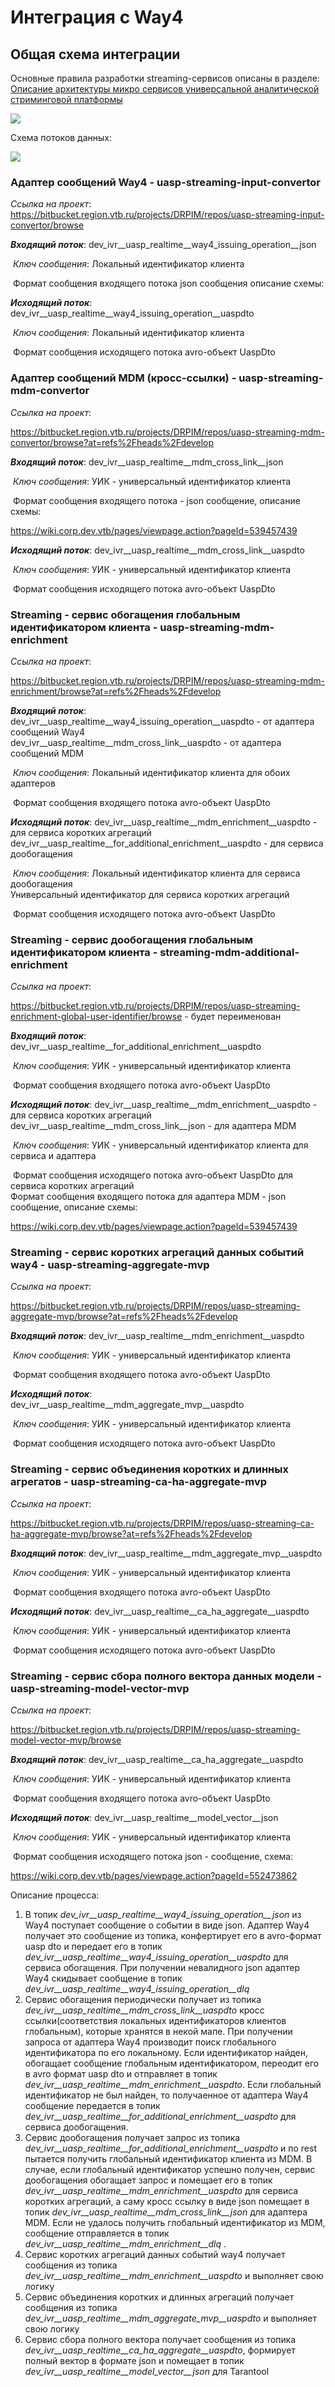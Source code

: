 # Интеграция с Way4

## Общая схема интеграции

Основные правила разработки streaming-сервисов описаны в
разделе: [Описание архитектуры микро сервисов универсальной аналитической стриминговой платформы](./../../architecture.md)

![](./../../images/IntegrationWay4-dmz.png)

Схема потоков данных:

![](./../../images/data-flow-diagram-way4.svg)

### Адаптер сообщений Way4 - uasp-streaming-input-convertor

*Ссылка на проект*:
https://bitbucket.region.vtb.ru/projects/DRPIM/repos/uasp-streaming-input-convertor/browse

***Входящий поток***:  dev_ivr__uasp_realtime__way4_issuing_operation__json

​    *Ключ сообщения*: Локальный идентификатор клиента

​ Формат сообщения входящего потока json сообщения описание схемы:

***Исходящий поток***: dev_ivr__uasp_realtime__way4_issuing_operation__uaspdto

​    *Ключ сообщения*: Локальный идентификатор клиента

​ Формат сообщения исходящего потока avro-объект UaspDto

### Адаптер сообщений MDM (кросс-ссылки) - uasp-streaming-mdm-convertor

*Ссылка на проект*:

https://bitbucket.region.vtb.ru/projects/DRPIM/repos/uasp-streaming-mdm-convertor/browse?at=refs%2Fheads%2Fdevelop

***Входящий поток***:  dev_ivr__uasp_realtime__mdm_cross_link__json

​    *Ключ сообщения*: УИК - универсальный идентификатор клиента

​ Формат сообщения входящего потока - json сообщение, описание схемы:

https://wiki.corp.dev.vtb/pages/viewpage.action?pageId=539457439

***Исходящий поток***: dev_ivr__uasp_realtime__mdm_cross_link__uaspdto

​    *Ключ сообщения*: УИК - универсальный идентификатор клиента

​ Формат сообщения исходящего потока avro-объект UaspDto

### Streaming - сервис обогащения глобальным идентификатором клиента - uasp-streaming-mdm-enrichment

*Ссылка на проект*:

https://bitbucket.region.vtb.ru/projects/DRPIM/repos/uasp-streaming-mdm-enrichment/browse?at=refs%2Fheads%2Fdevelop

***Входящий поток***:  dev_ivr__uasp_realtime__way4_issuing_operation__uaspdto - от адаптера сообщений Way4  
dev_ivr__uasp_realtime__mdm_cross_link__uaspdto - от адаптера сообщений MDM

​    *Ключ сообщения*: Локальный идентификатор клиента для обоих адаптеров

​ Формат сообщения входящего потока avro-объект UaspDto

***Исходящий поток***: dev_ivr__uasp_realtime__mdm_enrichment__uaspdto - для сервиса коротких агрегаций  
dev_ivr__uasp_realtime__for_additional_enrichment__uaspdto - для сервиса дообогащения

​    *Ключ сообщения*: Локальный идентификатор клиента для сервиса дообогащения  
Универсальный идентификатор для сервиса коротких агрегаций

​ Формат сообщения исходящего потока avro-объект UaspDto

### Streaming - сервис дообогащения глобальным идентификатором клиента - streaming-mdm-additional-enrichment

*Ссылка на проект*:

https://bitbucket.region.vtb.ru/projects/DRPIM/repos/uasp-streaming-enrichment-global-user-identifier/browse - будет
переименован

***Входящий поток***:  dev_ivr__uasp_realtime__for_additional_enrichment__uaspdto

​    *Ключ сообщения*: УИК - универсальный идентификатор клиента

​ Формат сообщения входящего потока avro-объект UaspDto

***Исходящий поток***: dev_ivr__uasp_realtime__mdm_enrichment__uaspdto - для сервиса коротких агрегаций  
dev_ivr__uasp_realtime__mdm_cross_link__json - для адаптера MDM

​    *Ключ сообщения*: УИК - универсальный идентификатор клиента для сервиса и адаптера

​ Формат сообщения исходящего потока avro-объект UaspDto для сервиса коротких агрегаций  
​ Формат сообщения входящего потока для адаптера MDM - json сообщение, описание схемы:

https://wiki.corp.dev.vtb/pages/viewpage.action?pageId=539457439

### Streaming - сервис коротких агрегаций данных событий way4 - uasp-streaming-aggregate-mvp

*Ссылка на проект*:

https://bitbucket.region.vtb.ru/projects/DRPIM/repos/uasp-streaming-aggregate-mvp/browse?at=refs%2Fheads%2Fdevelop

***Входящий поток***:  dev_ivr__uasp_realtime__mdm_enrichment__uaspdto

​    *Ключ сообщения*: УИК - универсальный идентификатор клиента

​ Формат сообщения входящего потока avro-объект UaspDto

***Исходящий поток***: dev_ivr__uasp_realtime__mdm_aggregate_mvp__uaspdto

​    *Ключ сообщения*: УИК - универсальный идентификатор клиента

​ Формат сообщения исходящего потока avro-объект UaspDto

### Streaming - сервис объединения коротких и длинных агрегатов - uasp-streaming-ca-ha-aggregate-mvp

*Ссылка на проект*:

https://bitbucket.region.vtb.ru/projects/DRPIM/repos/uasp-streaming-ca-ha-aggregate-mvp/browse?at=refs%2Fheads%2Fdevelop

***Входящий поток***:  dev_ivr__uasp_realtime__mdm_aggregate_mvp__uaspdto

​    *Ключ сообщения*: УИК - универсальный идентификатор клиента

​ Формат сообщения входящего потока avro-объект UaspDto

***Исходящий поток***: dev_ivr__uasp_realtime__ca_ha_aggregate__uaspdto

​    *Ключ сообщения*: УИК - универсальный идентификатор клиента

​ Формат сообщения исходящего потока avro-объект UaspDto

### Streaming - сервис сбора полного вектора данных модели - uasp-streaming-model-vector-mvp

*Ссылка на проект*:

https://bitbucket.region.vtb.ru/projects/DRPIM/repos/uasp-streaming-model-vector-mvp/browse

***Входящий поток***:  dev_ivr__uasp_realtime__ca_ha_aggregate__uaspdto

​    *Ключ сообщения*: УИК - универсальный идентификатор клиента

​ Формат сообщения входящего потока avro-объект UaspDto

***Исходящий поток***: dev_ivr__uasp_realtime__model_vector__json

​    *Ключ сообщения*: УИК - универсальный идентификатор клиента

​ Формат сообщения исходящего потока json - сообщение, схема:

https://wiki.corp.dev.vtb/pages/viewpage.action?pageId=552473862


Описание процесса:
1. В топик *dev_ivr__uasp_realtime__way4_issuing_operation__json* из Way4 поступает сообщение о событии в виде json. 
   Адаптер Way4 получает это сообщение из топика, конфертирует его в avro-формат uasp dto и передает его в топик 
   *dev_ivr__uasp_realtime__way4_issuing_operation__uaspdto* для сервиса обогащения.
   При получении невалидного json адаптер Way4 скидывает сообщение в топик *dev_ivr__uasp_realtime__way4_issuing_operation__dlq*
2. Сервис обогащения периодически получает из топика *dev_ivr__uasp_realtime__mdm_cross_link__uaspdto*
   кросс ссылки(соответствия локальных идентификаторов клиентов глобальным), которые хранятся в некой мапе.
   При получении запроса от адаптера Way4 производит поиск глобального идентификатора по его локальному. Если идентификатор найден,
   обогащает сообщение глобальным идентификатором, переодит его в avro формат uasp dto и отправляет в топик *dev_ivr__uasp_realtime__mdm_enrichment__uaspdto*.
   Если глобальный идентификатор не был найден, то получаенное от адаптера Way4 сообщение передается в топик *dev_ivr__uasp_realtime__for_additional_enrichment__uaspdto*
   для сервиса дообогащения.
3. Сервис дообогащения получает запрос из топика *dev_ivr__uasp_realtime__for_additional_enrichment__uaspdto* и по rest пытается получить
   глобальный идентификатор клиента из MDM. В случае, если глобальный идентификатор успешно получен, сервис дообогащения обогащает запрос
   и помещает его в топик *dev_ivr__uasp_realtime__mdm_enrichment__uaspdto* для сервиса коротких агрегаций, а саму кросс ссылку в виде json
   помещает в топик *dev_ivr__uasp_realtime__mdm_cross_link__json* для адаптера MDM.
   Если не удалось получить глобальный идентификатор из MDM, сообщение отправляется в топик *dev_ivr__uasp_realtime__mdm_enrichment__dlq* .
4. Сервис коротких агрегаций данных событий way4 получает сообщения из топика *dev_ivr__uasp_realtime__mdm_enrichment__uaspdto*
   и выполняет свою логику
5. Сервис объединения коротких и длинных агрегаций получает сообщения из топика *dev_ivr__uasp_realtime__mdm_aggregate_mvp__uaspdto*
   и выполняет свою логику
6. Сервис сбора полного вектора получает сообщения из топика *dev_ivr__uasp_realtime__ca_ha_aggregate__uaspdto*, формирует полный вектор
   в формате json и помещает в топик *dev_ivr__uasp_realtime__model_vector__json* для Tarantool









